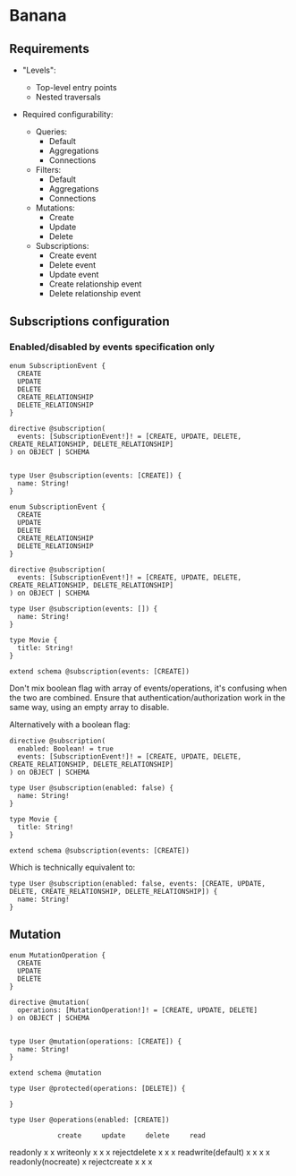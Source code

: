 # Banana

## Requirements

* "Levels":
  * Top-level entry points
  * Nested traversals

* Required configurability:
  * Queries:
    * Default
    * Aggregations
    * Connections
  * Filters:
    * Default
    * Aggregations
    * Connections
  * Mutations:
    * Create
    * Update
    * Delete
  * Subscriptions:
    * Create event
    * Delete event
    * Update event
    * Create relationship event
    * Delete relationship event

## Subscriptions configuration

### Enabled/disabled by events specification only

```gql
enum SubscriptionEvent {
  CREATE
  UPDATE
  DELETE
  CREATE_RELATIONSHIP
  DELETE_RELATIONSHIP
}

directive @subscription(
  events: [SubscriptionEvent!]! = [CREATE, UPDATE, DELETE, CREATE_RELATIONSHIP, DELETE_RELATIONSHIP]
) on OBJECT | SCHEMA


type User @subscription(events: [CREATE]) {
  name: String!
}
```

```gql
enum SubscriptionEvent {
  CREATE
  UPDATE
  DELETE
  CREATE_RELATIONSHIP
  DELETE_RELATIONSHIP
}

directive @subscription(
  events: [SubscriptionEvent!]! = [CREATE, UPDATE, DELETE, CREATE_RELATIONSHIP, DELETE_RELATIONSHIP]
) on OBJECT | SCHEMA

type User @subscription(events: []) {
  name: String!
}

type Movie {
  title: String!
}

extend schema @subscription(events: [CREATE])
```

Don't mix boolean flag with array of events/operations, it's confusing when the two are combined.
Ensure that authentication/authorization work in the same way, using an empty array to disable.

Alternatively with a boolean flag:

```gql
directive @subscription(
  enabled: Boolean! = true
  events: [SubscriptionEvent!]! = [CREATE, UPDATE, DELETE, CREATE_RELATIONSHIP, DELETE_RELATIONSHIP]
) on OBJECT | SCHEMA

type User @subscription(enabled: false) {
  name: String!
}

type Movie {
  title: String!
}

extend schema @subscription(events: [CREATE])
```

Which is technically equivalent to:

```gql
type User @subscription(enabled: false, events: [CREATE, UPDATE, DELETE, CREATE_RELATIONSHIP, DELETE_RELATIONSHIP]) {
  name: String!
}
```

## Mutation

```gql
enum MutationOperation {
  CREATE
  UPDATE
  DELETE
}

directive @mutation(
  operations: [MutationOperation!]! = [CREATE, UPDATE, DELETE]
) on OBJECT | SCHEMA


type User @mutation(operations: [CREATE]) {
  name: String!
}
```

```gql
extend schema @mutation
```

```gql
type User @protected(operations: [DELETE]) {

}

type User @operations(enabled: [CREATE])
```

                create     update     delete     read
readonly            x                            x
writeonly           x      x          x
rejectdelete        x      x                     x
readwrite(default)  x      x          x          x
readonly(nocreate)                               x
rejectcreate               x          x          x
